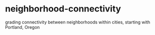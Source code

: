 # neighborhood-connectivity
grading connectivity between neighborhoods within cities, starting with Portland, Oregon
